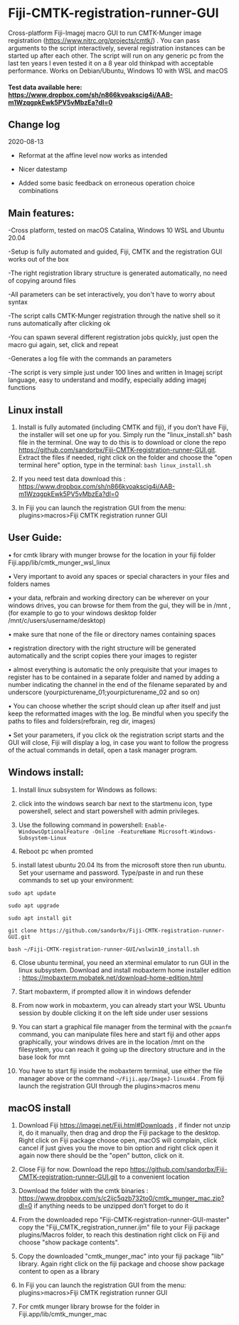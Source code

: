 # Fiji-CMTK-registration-runner-GUI
Cross-platform Fiji-Imagej macro GUI to run CMTK-Munger image registration (https://www.nitrc.org/projects/cmtk/) . You can pass arguments to the script interactively, several registration instances can be started up after each other. 
The script will run on any generic pc from the last ten years I even tested it on a 8 year old thinkpad with acceptable performance. Works on Debian/Ubuntu, Windows 10 with WSL  and macOS

#### Test data  available here: https://www.dropbox.com/sh/n866kvoakscig4i/AAB-m1WzqgpkEwk5PV5vMbzEa?dl=0

## Change log

2020-08-13
- Reformat at the affine level now works as intended
	
- Nicer datestamp
	
- Added some basic feedback on erroneous operation choice combinations
	

## Main features:

-Cross platform, tested on macOS Catalina, Windows 10 WSL and Ubuntu  20.04

-Setup is fully automated and guided, Fiji, CMTK and the registration GUI works out of the box 

-The right registration library structure is generated automatically, no need of copying around files

-All parameters can be set interactively, you don't have to worry about syntax

-The script calls CMTK-Munger registration through the native shell so it runs automatically after clicking ok

-You can spawn several different registration jobs quickly, just open the macro gui again, set, click and repeat

-Generates a log file with the commands an parameters

-The script is very simple just under 100 lines and written in Imagej script language, easy to understand and modify, especially adding imagej functions

## Linux install

1. Install is fully automated (including CMTK and fiji),  if you don’t have Fiji, the installer will set one up for you. Simply run the  "linux_install.sh" bash file in the terminal. One way to do this is to download or clone the repo https://github.com/sandorbx/Fiji-CMTK-registration-runner-GUI.git. Extract the files if needed, right click on the folder and choose the "open terminal here" option, type in the terminal:  `bash linux_install.sh`

3. If you need test data download this : https://www.dropbox.com/sh/n866kvoakscig4i/AAB-m1WzqgpkEwk5PV5vMbzEa?dl=0

4. In Fiji you can launch the registration GUI from the menu:  plugins>macros>Fiji CMTK registration runner GUI

## User Guide:

• for cmtk library with munger browse for the location in your fiji folder Fiji.app/lib/cmtk_munger_wsl_linux

• Very important to avoid any spaces or special characters in your files and folders names

• your data, refbrain and working directory can be wherever on your windows drives, you can browse for them from the gui, they will be in /mnt , (for example to go to your windows desktop folder /mnt/c/users/username/desktop)

• make sure that none of the file or directory names containing spaces

• registration directory with the right structure will be generated automatically and the script copies there your images to register 

• almost everything is automatic the only prequisite that your images to register has to be contained in a separate folder  and named by adding a number indicating the channel in the end of the filename separated by and underscore (yourpicturename_01;yourpicturename_02 and so on)

• You can choose whether the script should clean up after itself and just keep the reformatted images with the log. Be mindful when you specify the paths to files and         folders(refbrain, reg dir, images)

• Set your parameters, if you click ok the registration script starts and the GUI will close, Fiji will display a log, in case you want to follow the progress of the actual commands in detail, open a task manager program.

## Windows install:

1. Install linux subsystem for Windows as follows:

2. click into the windows search bar next to the startmenu icon, type powershell,  select and start powershell with admin privileges.

3. Use the following command in powershell:  `Enable-WindowsOptionalFeature -Online -FeatureName Microsoft-Windows-Subsystem-Linux`

4. Reboot pc when promted

5. install latest ubuntu 20.04 lts  from the microsoft store then run ubuntu. Set your username and password. Type/paste in and run these commands to set up your environment:

  `sudo apt update`

  `sudo apt upgrade`

  `sudo apt install git`
  
  `git clone https://github.com/sandorbx/Fiji-CMTK-registration-runner-GUI.git`
  
  `bash ~/Fiji-CMTK-registration-runner-GUI/wslwin10_install.sh`


6. Close ubuntu terminal,  you need an xterminal emulator to run GUI in the linux subsystem. Download and install mobaxterm home installer edition :                          https://mobaxterm.mobatek.net/download-home-edition.html

7. Start mobaxterm, if prompted allow it in windows defender

8. From now work in mobaxterm, you can already start your WSL Ubuntu session by double clicking it on the left side under user sessions

9. You can start a graphical file manager from the terminal with the  `pcmanfm` command, you can manipulate files here and start fiji and other apps graphically, your windows drives are in the location /mnt on the filesystem, you can reach it going up the directory structure and in the base look for mnt

10. You have to start fiji inside the mobaxterm terminal, use either the file manager above or the command `~/Fiji.app/ImageJ-linux64` .  From fiji launch the registration GUI      through the plugins>macros menu




## macOS install

1. Download Fiji https://imagej.net/Fiji.html#Downloads ,  if finder not unzip it, do it manually, then drag and drop the Fiji package to the desktop.  Right click on Fiji package choose open, macOS will complain, click cancel  if just gives you the move to bin option and right click open it again now there should be the "open"  button, click on it.

2. Close Fiji for now. Download the repo https://github.com/sandorbx/Fiji-CMTK-registration-runner-GUI.git to a convenient location
	

3.  Download the folder with the cmtk binaries : https://www.dropbox.com/s/c2ijc5qzb732to0/cmtk_munger_mac.zip?dl=0   if anything needs to be unzipped don’t forget to do it

4. From the downloaded repo "Fiji-CMTK-registration-runner-GUI-master"  copy the "Fiji_CMTK_registration_runner.ijm" file to your Fiji package plugins/Macros folder, to reach this destination right click on Fiji and choose "show package contents".

5. Copy the downloaded "cmtk_munger_mac" into your fiji package "lib" library. Again right click on the fiji package and choose show package content to open as a library 

6. In Fiji you can launch the registration GUI from the menu:  plugins>macros>Fiji CMTK registration runner GUI

7. For cmtk munger library browse for the folder in Fiji.app/lib/cmtk_munger_mac



